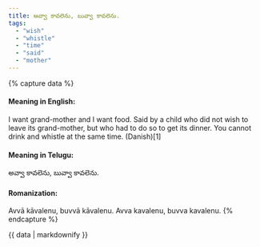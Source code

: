```yaml
---
title: అవ్వా కావలెను, బువ్వా కావలెను.
tags:
  - "wish"
  - "whistle"
  - "time"
  - "said"
  - "mother"
---
```


{% capture data %}
#### Meaning in English:
I want grand-mother and I want food.
Said by a child who did not wish to leave its grand-mother, but who had to do so to get its dinner.
You cannot drink and whistle at the same time. (Danish)[1]

#### Meaning in Telugu:
అవ్వా కావలెను, బువ్వా కావలెను.

#### Romanization:
Avvā kāvalenu, buvvā kāvalenu.
Avva kavalenu, buvva kavalenu.
{% endcapture %}

{{ data | markdownify }}

